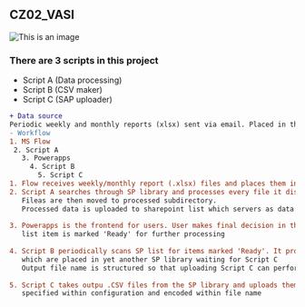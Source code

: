 ## CZ02_VASI

![This is an image](https://github.com/boengrider/work/tree/main/vbs/CZ02_VASI/.github/.res/algorithm.png)
### There are 3 scripts in this project
  - Script A (Data processing)
  - Script B (CSV maker)
  - Script C (SAP uploader)
 
 ```diff
+ Data source 
Periodic weekly and monthly reports (xlsx) sent via email. Placed in the sharepoint library by flow
- Workflow
1. MS Flow
  2. Script A
    3. Powerapps
      4. Script B
        5. Script C
1. Flow receives weekly/monthly report (.xlsx) files and places them in the sharepoint library
2. Script A searches through SP library and processes every file it discovers within this SP library. 
    Fileas are then moved to processed subdirectory.
    Processed data is uploaded to sharepoint list which servers as data source for powerapps
    
3. Powerapps is the frontend for users. User makes final decision in the powerapps. Individual 
    list item is marked 'Ready' for further processing
    
4. Script B periodically scans SP list for items marked 'Ready'. It produces output CSV files 
    which are placed in yet another SP library waiting for Script C
    Output file name is structured so that uploading Script C can perform apropriate action
    
5. Script C takes outpu .CSV files from the SP library and uploads them to SAP based on rules
    specified within configuration and encoded within file name
